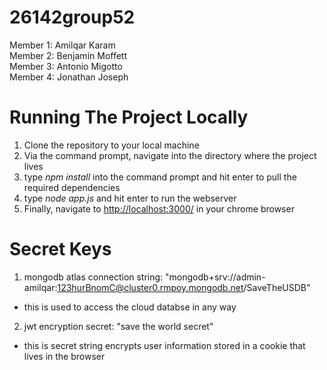 
# 26142group52

Member 1: Amilqar Karam<br/>
Member 2: Benjamin Moffett<br/>
Member 3: Antonio Migotto<br/>
Member 4: Jonathan Joseph<br/>

# Running The Project Locally
1. Clone the repository to your local machine<br/>
2. Via the command prompt, navigate into the directory where the project lives<br/>
3. type *npm install* into the command prompt and hit enter to pull the required dependencies<br/>
4. type *node app.js* and hit enter to run the webserver<br/>
5. Finally, navigate to [http://localhost:3000/](http://localhost:3000/) in your chrome browser<br/>  
# Secret Keys
1. mongodb atlas connection string: "mongodb+srv://admin-amilqar:123hurBnomC@cluster0.rmpoy.mongodb.net/SaveTheUSDB"<br/>
  - this is used to access the cloud databse in any way
2. jwt encryption secret: "save the world secret"<br/>
  - this is secret string encrypts user information stored in a cookie that lives in the browser

